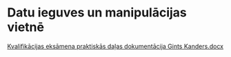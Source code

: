 # Datu ieguves un manipulācijas vietnē
[Kvalifikācijas eksāmena praktiskās daļas dokumentācija Gints Kanders.docx]()


